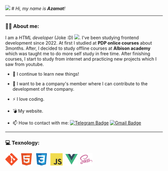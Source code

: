<img src='https://grupneoci.com/images/articles/informatica.jpg'>
# <i>Hi, my name is <b>Azamat</b>!</i>

---

### :man_technologist: About me:

I am a <i>HTML developer</i> (Joke :D) <img src="https://media.giphy.com/media/WUlplcMpOCEmTGBtBW/giphy.gif" width="30px">. I've been studying frontend development since 2022. At first I studied at <b>PDP onlice courses</b> about 3months. After, I decided to study offline courses at <b>Albison academy</b> which was taught me to do more self study in free time. 
After finishing courses, I start to study from internet and practicing new projects which I saw from youtube.

- :telescope: I continue to learn new things!

- :seedling: I want to be a company's member where I can contribute to the development of the company.

- :zap: I love coding.

- :bomb: My website.

- :mailbox: How to contact with me: [![Telegram Badge](https://img.shields.io/badge/-Telegram-blue?style=flat&logo=Telegram&logoColor=white)](https://t.me/nexto_0) [![Gmail Badge](https://img.shields.io/badge/-Gmail-red?style=flat&logo=Gmail&logoColor=white)](mailto:creativeaah@gmail.com)

---

### 💻 Texnology:

<div>
  <img src="https://github.com/devicons/devicon/blob/master/icons/git/git-original.svg" title="git" alt="git" width="40" height="40"/>&nbsp
  <img src="https://github.com/devicons/devicon/blob/master/icons/html5/html5-original.svg" title="html5" alt="html5" width="40" height="40"/>&nbsp
  <img src="https://github.com/devicons/devicon/blob/master/icons/css3/css3-original.svg" title="css" alt="css" width="40" height="40"/>&nbsp
  <img src="https://github.com/devicons/devicon/blob/master/icons/javascript/javascript-original.svg" title="javascript" alt="javascript" width="40" height="40"/>&nbsp
  <img src="https://github.com/devicons/devicon/blob/master/icons/vuejs/vuejs-original.svg" title="vuejs" alt="vuejs" width="40" height="40"/>&nbsp
  <img src="https://github.com/devicons/devicon/blob/master/icons/sass/sass-original.svg" title="sass" alt="sass" width="40" height="40"/>&nbsp
</div>

